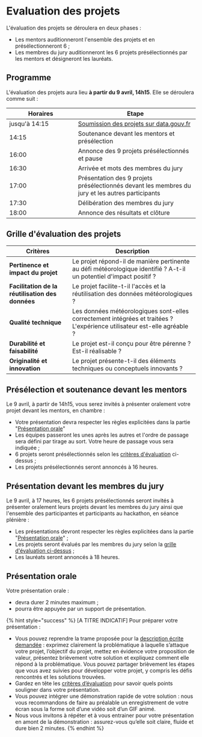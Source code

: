 # Evaluation des projets

L'évaluation des projets se déroulera en deux phases :

* Les mentors auditionneront l'ensemble des projets et en présélectionneront 6 ;&#x20;
* Les membres du jury auditionneront les 6 projets présélectionnés par les mentors et désigneront les lauréats.

## Programme

L'évaluation des projets aura lieu **à partir du 9 avril, 14h15**. Elle se déroulera comme suit :&#x20;

<table><thead><tr><th width="167">Horaires</th><th>Etape</th></tr></thead><tbody><tr><td>jusqu'à 14:15</td><td><a href="soumission-du-projet.md">Soumission des projets sur data.gouv.fr</a></td></tr><tr><td>14:15</td><td>Soutenance devant les mentors et présélection</td></tr><tr><td>16:00</td><td>Annonce des 9 projets présélectionnés et pause</td></tr><tr><td>16:30</td><td>Arrivée et mots des membres du jury</td></tr><tr><td>17:00</td><td>Présentation des 9 projets présélectionnés devant les membres du jury et les autres participants</td></tr><tr><td>17:30</td><td>Délibération des membres du jury</td></tr><tr><td>18:00</td><td>Annonce des résultats et clôture</td></tr></tbody></table>

## Grille d'évaluation des projets

| Critères                                         | Description                                                                                                              |
| ------------------------------------------------ | ------------------------------------------------------------------------------------------------------------------------ |
| **Pertinence et impact du projet**               | Le projet répond-il de manière pertinente au défi météorologique identifié ? A-t-il un potentiel d'impact positif ?      |
| **Facilitation de la réutilisation des données** | Le projet facilite-t-il l'accès et la réutilisation des données météorologiques ?                                        |
| **Qualité technique**                            | Les données météorologiques sont-elles correctement intégrées et traitées ? L'expérience utilisateur est-elle agréable ? |
| **Durabilité et faisabilité**                    | Le projet est-il conçu pour être pérenne ? Est-il réalisable ?                                                           |
| **Originalité et innovation**                    | Le projet présente-t-il des éléments techniques ou conceptuels innovants ?                                               |

## Présélection et soutenance devant les mentors

Le 9 avril, à partir de 14h15, vous serez invités à présenter oralement votre projet devant les mentors, en chambre :&#x20;

* Votre présentation devra respecter les règles explicitées dans la partie "[Présentation orale](evaluation-des-projets.md#presentation-orale)"
* Les équipes passeront les unes après les autres et l'ordre de passage sera défini par tirage au sort. Votre heure de passage vous sera indiquée ;&#x20;
* 6 projets seront présélectionnés selon les [critères d'évaluation](evaluation-des-projets.md#grille-devaluation-des-projets) ci-dessus ;
* Les projets présélectionnés seront annoncés à 16 heures.

## Présentation devant les membres du jury

Le 9 avril, à 17 heures, les 6 projets présélectionnés seront invités à présenter oralement leurs projets devant les membres du jury ainsi que l'ensemble des participantes et participants au hackathon, en séance plénière :

* Les présentations devront respecter les règles explicitées dans la partie "[Présentation orale](evaluation-des-projets.md#presentation-orale)" ;
* Les projets seront évalués par les membres du jury selon la [grille d'évaluation ci-dessus](evaluation-des-projets.md#grille-devaluation-des-projets) ;
* Les lauréats seront annoncés à 18 heures.

## Présentation orale

Votre présentation orale :&#x20;

* devra durer 2 minutes maximum ;
* pourra être appuyée par un support de présentation.

{% hint style="success" %}
\[A TITRE INDICATIF] Pour préparer votre présentation :

* Vous pouvez reprendre la trame proposée pour la [description écrite demandée](soumission-du-projet.md) : exprimez clairement la problématique à laquelle s’attaque votre projet, l’objectif du projet, mettez en évidence votre proposition de valeur, présentez brièvement votre solution et expliquez comment elle répond à la problématique. Vous pouvez partager brièvement les étapes que vous avez suivies pour développer votre projet, y compris les défis rencontrés et les solutions trouvées.
* Gardez en tête les [critères d’évaluation](evaluation-des-projets.md#grille-devaluation-des-projets) pour savoir quels points souligner dans votre présentation.
* Vous pouvez intégrer une démonstration rapide de votre solution : nous vous recommandons de faire au préalable un enregistrement de votre écran sous la forme soit d’une vidéo soit d’un GIF animé.
* Nous vous invitons à répéter et à vous entrainer pour votre présentation en amont de la démonstration : assurez-vous qu’elle soit claire, fluide et dure bien 2 minutes.
{% endhint %}
